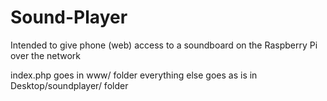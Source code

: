 # Sound-Player
Intended to give phone (web) access to a soundboard on the Raspberry Pi over the network

index.php goes in www/ folder
everything else goes as is in Desktop/soundplayer/ folder
